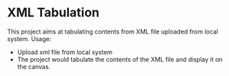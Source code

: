 # XML Tabulation
This project aims at tabulating contents from XML file uploaded from local system. 
Usage:
- Upload xml file from local system
- The project would tabulate the contents of the XML file and display it on the canvas.


